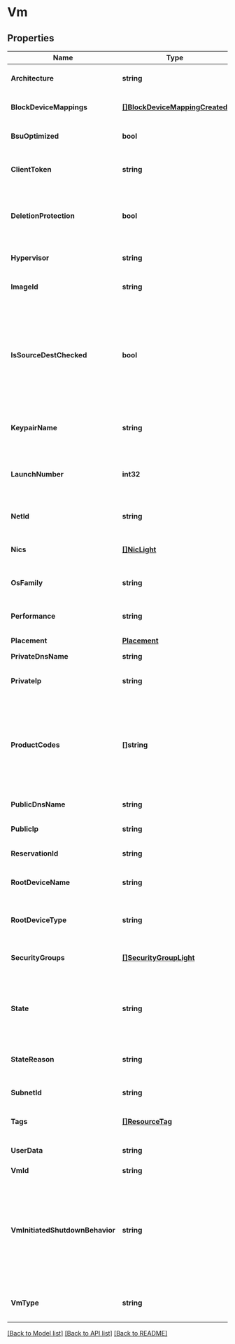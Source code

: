 # Vm

## Properties

Name | Type | Description | Notes
------------ | ------------- | ------------- | -------------
**Architecture** | **string** | The architecture of the VM (&#x60;i386&#x60; \\| &#x60;x86_64&#x60;). | [optional] 
**BlockDeviceMappings** | [**[]BlockDeviceMappingCreated**](BlockDeviceMappingCreated.md) | The block device mapping of the VM. | [optional] 
**BsuOptimized** | **bool** | If &#x60;true&#x60;, the VM is optimized for BSU I/O. | [optional] 
**ClientToken** | **string** | The idempotency token provided when launching the VM. | [optional] 
**DeletionProtection** | **bool** | If &#x60;true&#x60;, you cannot terminate the VM using Cockpit, the CLI or the API. If &#x60;false&#x60;, you can. | [optional] 
**Hypervisor** | **string** | The hypervisor type of the VMs (&#x60;ovm&#x60; \\| &#x60;xen&#x60;). | [optional] 
**ImageId** | **string** | The ID of the OMI used to create the VM. | [optional] 
**IsSourceDestChecked** | **bool** | (Net only) If &#x60;true&#x60;, the source/destination check is enabled. If &#x60;false&#x60;, it is disabled. This value must be &#x60;false&#x60; for a NAT VM to perform network address translation (NAT) in a Net. | [optional] 
**KeypairName** | **string** | The name of the keypair used when launching the VM. | [optional] 
**LaunchNumber** | **int32** | The number for the VM when launching a group of several VMs (for example, 0, 1, 2, and so on). | [optional] 
**NetId** | **string** | The ID of the Net in which the VM is running. | [optional] 
**Nics** | [**[]NicLight**](NicLight.md) | The network interface cards (NICs) the VMs are attached to. | [optional] 
**OsFamily** | **string** | Indicates the operating system (OS) of the VM. | [optional] 
**Performance** | **string** | The performance of the VM (&#x60;standard&#x60; \\| &#x60;high&#x60; \\|  &#x60;highest&#x60;). | [optional] 
**Placement** | [**Placement**](Placement.md) |  | [optional] 
**PrivateDnsName** | **string** | The name of the private DNS. | [optional] 
**PrivateIp** | **string** | The primary private IP address of the VM. | [optional] 
**ProductCodes** | **[]string** | The product code associated with the OMI used to create the VM (&#x60;0001&#x60; Linux/Unix \\| &#x60;0002&#x60; Windows \\| &#x60;0004&#x60; Linux/Oracle \\| &#x60;0005&#x60; Windows 10). | [optional] 
**PublicDnsName** | **string** | The name of the public DNS. | [optional] 
**PublicIp** | **string** | The public IP address of the VM. | [optional] 
**ReservationId** | **string** | The reservation ID of the VM. | [optional] 
**RootDeviceName** | **string** | The name of the root device for the VM (for example, /dev/vda1). | [optional] 
**RootDeviceType** | **string** | The type of root device used by the VM (always &#x60;bsu&#x60;). | [optional] 
**SecurityGroups** | [**[]SecurityGroupLight**](SecurityGroupLight.md) | One or more security groups associated with the VM. | [optional] 
**State** | **string** | The state of the VM (&#x60;pending&#x60; \\| &#x60;running&#x60; \\| &#x60;shutting-down&#x60; \\| &#x60;terminated&#x60; \\| &#x60;stopping&#x60; \\| &#x60;stopped&#x60;). | [optional] 
**StateReason** | **string** | The reason explaining the current state of the VM. | [optional] 
**SubnetId** | **string** | The ID of the Subnet for the VM. | [optional] 
**Tags** | [**[]ResourceTag**](ResourceTag.md) | One or more tags associated with the VM. | [optional] 
**UserData** | **string** | The Base64-encoded MIME user data. | [optional] 
**VmId** | **string** | The ID of the VM. | [optional] 
**VmInitiatedShutdownBehavior** | **string** | The VM behavior when you stop it. By default or if set to &#x60;stop&#x60;, the VM stops. If set to &#x60;restart&#x60;, the VM stops then automatically restarts. If set to &#x60;delete&#x60;, the VM stops and is deleted. | [optional] 
**VmType** | **string** | The type of VM. For more information, see [Instance Types](https://wiki.outscale.net/display/EN/Instance+Types). | [optional] 

[[Back to Model list]](../README.md#documentation-for-models) [[Back to API list]](../README.md#documentation-for-api-endpoints) [[Back to README]](../README.md)


